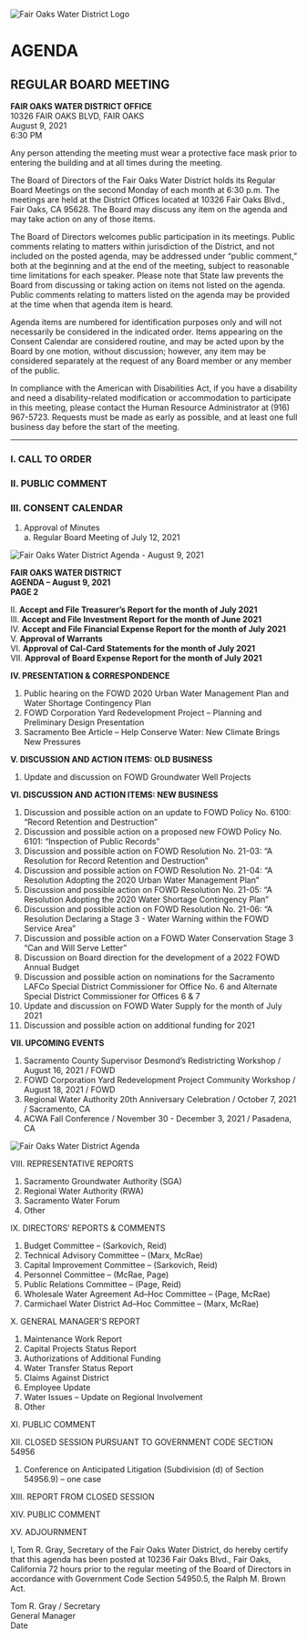 <!-- Page 1 -->
![Fair Oaks Water District Logo](https://example.com/logo.png)

# AGENDA
## REGULAR BOARD MEETING

**FAIR OAKS WATER DISTRICT OFFICE**  
10326 FAIR OAKS BLVD, FAIR OAKS  
August 9, 2021  
6:30 PM  

Any person attending the meeting must wear a protective face mask prior to entering the building and at all times during the meeting.

The Board of Directors of the Fair Oaks Water District holds its Regular Board Meetings on the second Monday of each month at 6:30 p.m. The meetings are held at the District Offices located at 10326 Fair Oaks Blvd., Fair Oaks, CA 95628. The Board may discuss any item on the agenda and may take action on any of those items.

The Board of Directors welcomes public participation in its meetings. Public comments relating to matters within jurisdiction of the District, and not included on the posted agenda, may be addressed under “public comment,” both at the beginning and at the end of the meeting, subject to reasonable time limitations for each speaker. Please note that State law prevents the Board from discussing or taking action on items not listed on the agenda. Public comments relating to matters listed on the agenda may be provided at the time when that agenda item is heard.

Agenda items are numbered for identification purposes only and will not necessarily be considered in the indicated order. Items appearing on the Consent Calendar are considered routine, and may be acted upon by the Board by one motion, without discussion; however, any item may be considered separately at the request of any Board member or any member of the public.

In compliance with the American with Disabilities Act, if you have a disability and need a disability-related modification or accommodation to participate in this meeting, please contact the Human Resource Administrator at (916) 967-5723. Requests must be made as early as possible, and at least one full business day before the start of the meeting.

---

### I. CALL TO ORDER

### II. PUBLIC COMMENT

### III. CONSENT CALENDAR
1. Approval of Minutes  
   a. Regular Board Meeting of July 12, 2021
<!-- Page 2 -->
![Fair Oaks Water District Agenda - August 9, 2021](https://example.com/image.png)

**FAIR OAKS WATER DISTRICT**  
**AGENDA – August 9, 2021**  
**PAGE 2**

II. **Accept and File Treasurer’s Report for the month of July 2021**  
III. **Accept and File Investment Report for the month of June 2021**  
IV. **Accept and File Financial Expense Report for the month of July 2021**  
V. **Approval of Warrants**  
VI. **Approval of Cal-Card Statements for the month of July 2021**  
VII. **Approval of Board Expense Report for the month of July 2021**  

**IV. PRESENTATION & CORRESPONDENCE**  
1. Public hearing on the FOWD 2020 Urban Water Management Plan and Water Shortage Contingency Plan  
2. FOWD Corporation Yard Redevelopment Project – Planning and Preliminary Design Presentation  
3. Sacramento Bee Article – Help Conserve Water: New Climate Brings New Pressures  

**V. DISCUSSION AND ACTION ITEMS: OLD BUSINESS**  
1. Update and discussion on FOWD Groundwater Well Projects  

**VI. DISCUSSION AND ACTION ITEMS: NEW BUSINESS**  
1. Discussion and possible action on an update to FOWD Policy No. 6100: “Record Retention and Destruction”  
2. Discussion and possible action on a proposed new FOWD Policy No. 6101: “Inspection of Public Records”  
3. Discussion and possible action on FOWD Resolution No. 21-03: “A Resolution for Record Retention and Destruction”  
4. Discussion and possible action on FOWD Resolution No. 21-04: “A Resolution Adopting the 2020 Urban Water Management Plan”  
5. Discussion and possible action on FOWD Resolution No. 21-05: “A Resolution Adopting the 2020 Water Shortage Contingency Plan”  
6. Discussion and possible action on FOWD Resolution No. 21-06: “A Resolution Declaring a Stage 3 - Water Warning within the FOWD Service Area”  
7. Discussion and possible action on a FOWD Water Conservation Stage 3 “Can and Will Serve Letter”  
8. Discussion on Board direction for the development of a 2022 FOWD Annual Budget  
9. Discussion and possible action on nominations for the Sacramento LAFCo Special District Commissioner for Office No. 6 and Alternate Special District Commissioner for Offices 6 & 7  
10. Update and discussion on FOWD Water Supply for the month of July 2021  
11. Discussion and possible action on additional funding for 2021  

**VII. UPCOMING EVENTS**  
1. Sacramento County Supervisor Desmond’s Redistricting Workshop / August 16, 2021 / FOWD  
2. FOWD Corporation Yard Redevelopment Project Community Workshop / August 18, 2021 / FOWD  
3. Regional Water Authority 20th Anniversary Celebration / October 7, 2021 / Sacramento, CA  
4. ACWA Fall Conference / November 30 - December 3, 2021 / Pasadena, CA  
<!-- Page 3 -->
![Fair Oaks Water District Agenda](https://via.placeholder.com/768x993.png?text=Fair+Oaks+Water+District+Agenda)

VIII. REPRESENTATIVE REPORTS  
1. Sacramento Groundwater Authority (SGA)  
2. Regional Water Authority (RWA)  
3. Sacramento Water Forum  
4. Other  

IX. DIRECTORS’ REPORTS & COMMENTS  
1. Budget Committee – (Sarkovich, Reid)  
2. Technical Advisory Committee – (Marx, McRae)  
3. Capital Improvement Committee – (Sarkovich, Reid)  
4. Personnel Committee – (McRae, Page)  
5. Public Relations Committee – (Page, Reid)  
6. Wholesale Water Agreement Ad–Hoc Committee – (Page, McRae)  
7. Carmichael Water District Ad–Hoc Committee – (Marx, McRae)  

X. GENERAL MANAGER'S REPORT  
1. Maintenance Work Report  
2. Capital Projects Status Report  
3. Authorizations of Additional Funding  
4. Water Transfer Status Report  
5. Claims Against District  
6. Employee Update  
7. Water Issues – Update on Regional Involvement  
8. Other  

XI. PUBLIC COMMENT  

XII. CLOSED SESSION PURSUANT TO GOVERNMENT CODE SECTION 54956  
1. Conference on Anticipated Litigation (Subdivision (d) of Section 54956.9) – one case  

XIII. REPORT FROM CLOSED SESSION  

XIV. PUBLIC COMMENT  

XV. ADJOURNMENT  

I, Tom R. Gray, Secretary of the Fair Oaks Water District, do hereby certify that this agenda has been posted at 10236 Fair Oaks Blvd., Fair Oaks, California 72 hours prior to the regular meeting of the Board of Directors in accordance with Government Code Section 54950.5, the Ralph M. Brown Act.  

Tom R. Gray / Secretary  
General Manager  
Date  
